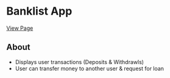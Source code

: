 # Banklist App

[View Page](https://amrdesai.github.io/bankist-app/)

## About
-   Displays user transactions (Deposits & Withdrawls)
-   User can transfer money to another user & request for loan  
